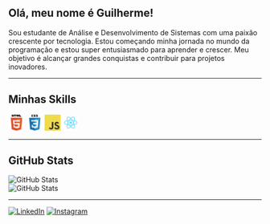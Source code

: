 
## Olá, meu nome é Guilherme!

Sou estudante de Análise e Desenvolvimento de Sistemas com uma paixão crescente por tecnologia. Estou começando minha jornada no mundo da programação e estou super entusiasmado para aprender e crescer. Meu objetivo é alcançar grandes conquistas e contribuir para projetos inovadores.

---

## Minhas Skills
<code><img height="32" src="https://raw.githubusercontent.com/github/explore/80688e429a7d4ef2fca1e82350fe8e3517d3494d/topics/html/html.png" alt="HTML5"/></code>
<code><img height="32" src="https://raw.githubusercontent.com/github/explore/80688e429a7d4ef2fca1e82350fe8e3517d3494d/topics/css/css.png" alt="CSS"/></code>
<code><img height="32" src="https://raw.githubusercontent.com/github/explore/80688e429a7d4ef2fca1e82350fe8e3517d3494d/topics/javascript/javascript.png" alt="Javascript"/></code>
<code><img height="32" src="https://raw.githubusercontent.com/github/explore/80688e429a7d4ef2fca1e82350fe8e3517d3494d/topics/react/react.png" alt="React"/></code>

---

## GitHub Stats
![GitHub Stats](https://github-readme-stats.vercel.app/api/top-langs/?username=GuilhermeMartins-0&theme=dark&hide_border=false&include_all_commits=true&count_private=true&layout=compact) </br>
![GitHub Stats](https://github-readme-stats.vercel.app/api?username=GuilhermeMartins-0&show_icons=true)

---
<p align="left">
  <a href="https://www.linkedin.com/shareArticle?mini=true&url=[www.linkedin.com/in/guilherme-martins0]&title=[TITULO]&summary=[RESUMO]&source=[NOME-DA-FONTE]" title="LinkedIn">
  <img src="https://img.shields.io/badge/-Linkedin-0e76a8?style=flat-square&logo=Linkedin&logoColor=white&link=www.linkedin.com/in/guilherme-martins0" alt="LinkedIn"/></a>
  <a href="www.instagram.com/guilherme_02s?igsh=MTZrdG03cGFyOTB1Yw==" title="Instagram">
  <img src="https://img.shields.io/badge/-Instagram-DF0174?style=flat-square&labelColor=DF0174&logo=instagram&logoColor=white&link=https://www.instagram.com/guilherme_02s?igsh=MTZrdG03cGFyOTB1Yw==" alt="Instagram"/></a>
</p>
<!--
**GuilhermeMartins-0/GuilhermeMartins-0** is a ✨ _special_ ✨ repository because its `README.md` (this file) appears on your GitHub profile.

Here are some ideas to get you started:

- 🔭 I’m currently working on ...
- 🌱 I’m currently learning ...
- 👯 I’m looking to collaborate on ...
- 🤔 I’m looking for help with ...
- 💬 Ask me about ...
- 📫 How to reach me: ...
- 😄 Pronouns: ...
- ⚡ Fun fact: ...
-->
